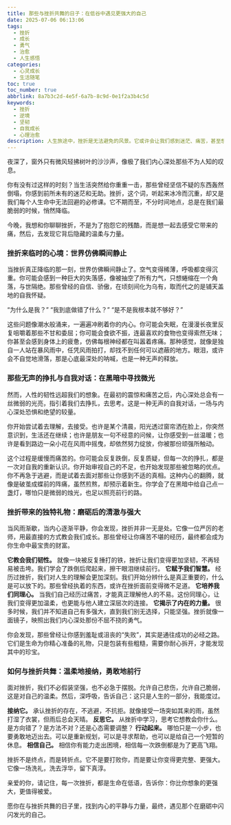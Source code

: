 ```yaml
---
title: 那些与挫折共舞的日子：在低谷中遇见更强大的自己
date: 2025-07-06 06:13:06
tags:
  - 挫折
  - 成长
  - 勇气
  - 治愈
  - 人生感悟
categories:
  - 心灵成长
  - 生活随笔
toc: true
toc_number: true
abbrlink: 8a7b3c2d-4e5f-6a7b-8c9d-0e1f2a3b4c5d
keywords:
  - 挫折
  - 逆境
  - 坚韧
  - 自我成长
  - 心理治愈
description: 人生旅途中，挫折是无法避免的风景。它或许会让我们感到迷茫、痛苦，甚至想要放弃。但正是这些看似黑暗的时刻，蕴藏着我们未曾发现的韧性与力量。这篇文章，想与你一同走过那些与挫折共舞的日子，去感受低谷中的微光，去遇见那个在磨砺中变得更加强大的自己。
---
```


夜深了，窗外只有微风轻拂树叶的沙沙声，像极了我们内心深处那些不为人知的叹息。

你有没有过这样的时刻？当生活突然给你重重一击，那些曾经坚信不疑的东西轰然倒塌，你感到前所未有的迷茫和无助。挫折，这个词，听起来冰冷而沉重，却又是我们每个人生命中无法回避的必修课。它不期而至，不分时间地点，总是在我们最脆弱的时候，悄然降临。

今晚，我想和你聊聊挫折，不是为了抱怨它的残酷，而是想一起去感受它带来的痛，然后，去发现它背后隐藏的温柔与力量。

### 挫折来临时的心境：世界仿佛瞬间静止

当挫折真正降临的那一刻，世界仿佛瞬间静止了。空气变得稀薄，呼吸都变得沉重。你可能会感到一种巨大的失落感，像被抽空了所有力气，只想蜷缩在一个角落，与世隔绝。那些曾经的自信、骄傲，在顷刻间化为乌有，取而代之的是铺天盖地的自我怀疑。

“为什么是我？”
“我到底做错了什么？”
“是不是我根本就不够好？”

这些问题像潮水般涌来，一遍遍冲刷着你的内心。你可能会失眠，在漫漫长夜里反复咀嚼着那些不甘和委屈；你可能会食欲不振，连最喜欢的食物也变得索然无味；你甚至会感到身体上的疲惫，仿佛每根神经都在叫嚣着疼痛。那种感觉，就像是独自一人站在暴风雨中，任凭风雨拍打，却找不到任何可以遮蔽的地方。眼泪，或许会不自觉地滑落，那是心底最深处的呐喊，也是一种无声的释放。

### 那些无声的挣扎与自我对话：在黑暗中寻找微光

然而，人性的韧性远超我们的想象。在最初的震惊和痛苦之后，内心深处总会有一丝微弱的光亮，指引着我们去挣扎，去思考。这是一种无声的自我对话，一场与内心深处恐惧和绝望的较量。

你开始尝试着去理解，去接受。也许是某个清晨，阳光透过窗帘洒在脸上，你突然意识到，生活还在继续；也许是朋友一句不经意的问候，让你感受到一丝温暖；也许是看到路边一朵小花在风雨中摇曳，却依然努力绽放，你被那份顽强所触动。

这个过程是缓慢而痛苦的。你可能会反复跌倒，反复质疑，但每一次的挣扎，都是一次对自我的重新认识。你开始审视自己的不足，也开始发现那些被忽略的优点。你不再急于逃避，而是试着去面对那些让你感到不适的真相。这种内心的翻腾，就像是破茧成蝶前的阵痛，虽然煎熬，却预示着新生。你学会了在黑暗中给自己点一盏灯，哪怕只是微弱的烛光，也足以照亮前行的路。

### 挫折带来的独特礼物：磨砺后的清澈与强大

当风雨渐歇，当内心逐渐平静，你会发现，挫折并非一无是处。它像一位严厉的老师，用最直接的方式教会我们成长。那些曾经让你痛苦不堪的经历，最终都会成为你生命中最宝贵的财富。

**它教会我们韧性。** 就像一块被反复捶打的铁，挫折让我们变得更加坚韧，不再轻易被击垮。我们学会了跌倒后爬起来，擦干眼泪继续前行。
**它赋予我们智慧。** 经历过挫折，我们对人生的理解会更加深刻。我们开始分辨什么是真正重要的，什么是可以放下的。那些曾经执着的东西，或许在挫折面前变得微不足道。
**它培养我们同理心。** 当我们自己经历过痛苦，才能真正理解他人的不易。这份同理心，让我们变得更加温柔，也更能与他人建立深层次的连接。
**它揭示了内在的力量。** 很多时候，我们并不知道自己有多强大，直到我们别无选择，只能坚强。挫折就像一面镜子，映照出我们内心深处那份不屈不挠的勇气。

你会发现，那些曾经让你感到羞耻或沮丧的“失败”，其实是通往成功的必经之路。它们是生命为你精心准备的礼物，只是包装有些粗糙，需要你耐心拆开，才能发现其中的珍宝。

### 如何与挫折共舞：温柔地接纳，勇敢地前行

面对挫折，我们不必假装坚强，也不必急于摆脱。允许自己悲伤，允许自己脆弱，这是对自己的温柔。然后，深呼吸，告诉自己：这只是人生的一部分，我能度过。

**接纳它。** 承认挫折的存在，不逃避，不抗拒。就像接受一场突如其来的雨，虽然打湿了衣裳，但雨后总会天晴。
**反思它。** 从挫折中学习，思考它想教会你什么。是方向错了？是方法不对？还是心态需要调整？
**行动起来。** 哪怕只是一小步，也要勇敢地迈出去。可以是重新规划，可以是寻求帮助，也可以是给自己一个短暂的休息。
**相信自己。** 相信你有能力走出困境，相信每一次跌倒都是为了更高飞翔。

挫折不是终点，而是转折点。它不是要打败你，而是要让你变得更完整、更强大。它像一场洗礼，洗去浮华，留下真淳。

亲爱的你，请记住，每一次挫折，都是生命在低语，告诉你：你比你想象的更强大，更值得被爱。

愿你在与挫折共舞的日子里，找到内心的平静与力量，最终，遇见那个在磨砺中闪闪发光的自己。